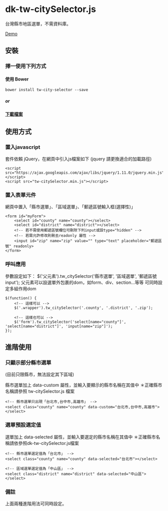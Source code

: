 # dk-tw-citySelector.js

台灣縣市地區選單，不需資料庫。

[Demo](http://dennykuo.github.io/tw-city-selector/)

## 安裝

### 擇一使用下列方式

#### 使用 Bower

```
bower install tw-city-selector --save
```

##### or

#### [下載檔案](https://github.com/dennykuo/tw-city-selector/archive/master.zip)

## 使用方式

### 置入javascript

套件依賴 jQuery，在網頁中引入js檔案如下 (jquery 請更換適合的加載路徑)

```
<script src="https://ajax.googleapis.com/ajax/libs/jquery/1.11.0/jquery.min.js"></script>
<script src="tw-citySelector.min.js"></script>
```

### 置入表單元件

網頁中置入「縣市選單」、「區域選單」、「郵遞區號輸入框(選擇性)」

```
<form id="myForm">
    <select id="county" name="county"></select>
    <select id="district" name="district"></select>
    <!-- 若不需使用郵遞區號欄位可刪除下列input或設type="hidden" -->
    <!-- 若需允許修改則刪去readonly 屬性 -->
    <input id="zip" name="zip" value="" type="text" placeholder="郵遞區號" readonly>
</form>
```

### 呼叫應用

參數設定如下：
$('父元素').tw_citySelector('縣市選單', '區域選單', '郵遞區號input');
父元素可以設選單外包裹的dom，如form、div、section...等等
可同時設定多組作用dom

```
$(function() {
    <!-- 這樣可以 -->
    $('.wrapper').tw_citySelector('.county', '.district', '.zip');

    <!-- 這樣也可以 -->
    $('form').tw_citySelector('select[name="county"]', 'select[name="district"]', 'input[name="zip"]');
});
```

## 進階使用

### 只顯示部分縣市選單

(目前只限縣市，無法設定其下區域)

縣市選單加上 data-custom 屬性，並輸入要顯示的縣市名稱在其值中
＊正確縣市名稱請參照 tw-citySelector.js 檔案

```
<!-- 縣市選單只出現「台北市,台中市,高雄市」 -->
<select class="county" name="county" data-custom="台北市,台中市,高雄市"></select>
```


### 選單預設選定值

選單加上 data-selected 屬性，並輸入要選定的縣市名稱在其值中
＊正確縣市名稱請依參照dk-tw-citySelector.js檔案 

```
<!-- 縣市選單選定值為「台北市」 -->
<select class="county" name="county" data-selected="台北市"></select>

<!-- 區域選單選定值為「中山區」 -->
<select class="district" name="district" data-selected="中山區"></select>
```

### 備註

上面兩種進階用法可同時設定。
